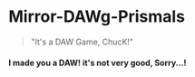 # Mirror-DAWg-Prismals

> "It's a DAW Game, ChucK!"

#### I made you a DAW! it's not very good, Sorry...!
